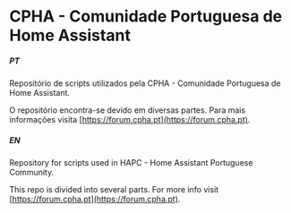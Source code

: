 # CPHA - Comunidade Portuguesa de Home Assistant

##### PT
Repositório de scripts utilizados pela CPHA - Comunidade Portuguesa de Home Assistant.

O repositório encontra-se devido em diversas partes. Para mais informações visita [https://forum.cpha.pt](https://forum.cpha.pt).


##### EN
Repository for scripts used in HAPC - Home Assistant Portuguese Community.

This repo is divided into several parts. For more info visit [https://forum.cpha.pt](https://forum.cpha.pt).
